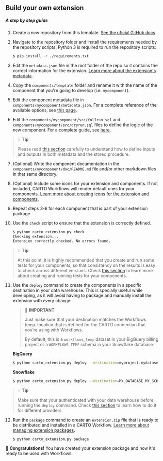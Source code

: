 ## Build your own extension

##### A step by step guide

1. Create a new repository from this template. [See the oficial GitHub docs](https://docs.github.com/en/repositories/creating-and-managing-repositories/creating-a-repository-from-a-template).

2. Navigate to the repository folder and install the requirements needed by the repository scripts. Python 3 is required to run the repository scripts:

    ```bash
    $ pip install -r ./requirements.txt
    ```

3. Edit the `metadata.json` file in the root folder of the repo so it contains the correct information for the extension. [Learn more about the extension's metadata](./anatomy_of_an_extension.md#extensions-metadata).

4. Copy the `components/template` folder and rename it with the name of the component that you're going to develop (i.e. `mycomponent`).

5. Edit the component metadata file in `components/mycomponent/metadata.json`. For a complete reference of the available options, see [this page](./doc/component_metadata.md).

6. Edit the `components/mycomponent/src/fullrun.sql` and `components/mycomponent/src/dryrun.sql` files to define the logic of the new component. For a complete guide, see [here](./doc/procedure.md).

> 💡 **Tip**
>
> Please read [this section](./anatomy_of_an_extension.md#joining-metadata-and-logic) carefully to understand how to define inputs and outputs in both metadata and the stored procedure.

7. (Optional) Write the component documentation in the `components/mycomponent/doc/README.md` file and/or other markdown files in that same directory.

8. (Optional) Include some icons for your extension and components. If not included, CARTO Workflows will render default ones for your components. [Learn more about creating icons for the extension and components](./icons.md).

9. Repeat steps 3-8 for each component that is part of your extension package.

10. Use the `check` script to ensure that the extension is correctly defined.
    ```bash
    $ python carto_extension.py check
    Checking extension...
    Extension correctly checked. No errors found.
    ```

> 💡 **Tip**
>
> At this point, it is highly recommended that you create and run some tests for your components, so that consistency on the results is easy to check across different versions. Check [this section](./running-tests.md) to learn more about creating and running tests for your components.

11. Use the `deploy` command to create the components in a specific destination in your data warehouse. This is specially useful while developing, as it will avoid having to package and manually install the extension with every change.

    > 📍 **IMPORTANT**
    >
    > Just make sure that your destination matches the Workflows temp. location that is defined for the CARTO connection that you're using with Workflows.
    >
    > By default, this is a `workflows_temp` dataset in your BigQuery billing project or a `WORKFLOWS_TEMP` schema in your Snowflake database.

    **BigQuery**

    ```bash
    $ python carto_extension.py deploy --destination=myproject.mydataset
    ```

    **Snowflake**

    ```bash
    $ python carto_extension.py deploy --destination=MY_DATABASE.MY_SCHEMA
    ```

> 💡 **Tip**
>
> Make sure that your authenticated with your data warehouse before running the `deploy` command. Check [this section](./tooling.md#authentication-with-the-data-warehouse) to learn how to do it for different providers.

12. Run the `package` command to create an `extension.zip` file that is ready to be distributed and installed in a CARTO Workflow. [Learn more about managing extension packages](https://docs.carto.com/carto-user-manual/workflows/extension-packages#managing-extension-packages).

    ```bash
    $ python carto_extension.py package
    ```

🚀 **Congratulations!** You have created your extension package and now it's ready to be used with Workflows.
